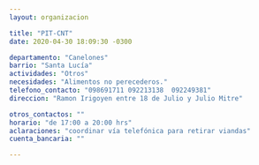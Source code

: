 ```yaml
---
layout: organizacion

title: "PIT-CNT"
date: 2020-04-30 18:09:30 -0300

departamento: "Canelones"
barrio: "Santa Lucía"
actividades: "Otros"
necesidades: "Alimentos no perecederos."
telefono_contacto: "098691711 092213138  092249381"
direccion: "Ramon Irigoyen entre 18 de Julio y Julio Mitre"

otros_contactos: ""
horario: "de 17:00 a 20:00 hrs"
aclaraciones: "coordinar vía telefónica para retirar viandas"
cuenta_bancaria: ""

---
```

